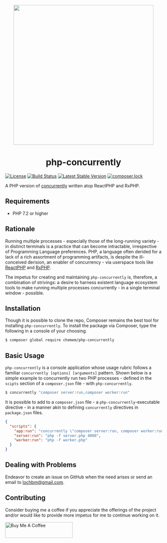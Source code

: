 <p align="center">
  <img src="https://ucarecdn.com/28200921-29f6-4683-abf7-641cafbc2dfc/concurrentlybasic.png" width="450" height="auto" />
</p>

<p align="center">

<h1 align="center">php-concurrently</h1>

<p align="center">

[![License](https://poser.pugx.org/chemem/php-concurrently/license)](//packagist.org/packages/chemem/php-concurrently)
[![Build Status](https://travis-ci.org/ace411/php-concurrently.svg?branch=master)](https://travis-ci.org/ace411/php-concurrently)
[![Latest Stable Version](https://poser.pugx.org/chemem/php-concurrently/v)](//packagist.org/packages/chemem/php-concurrently)
[![composer.lock](https://poser.pugx.org/chemem/php-concurrently/composerlock)](//packagist.org/packages/chemem/php-concurrently)

</p>

A PHP version of [concurrently](https://npmjs.com/package/concurrently) written atop ReactPHP and RxPHP.

## Requirements

- PHP 7.2 or higher

## Rationale

Running multiple processes - especially those of the long-running variety - in distinct terminals is a practice that can become intractable, irrespective of Programming Language preferences. PHP, a language often derided for a lack of a rich assortment of programming artifacts, is despite the ill-conceived derision, an enabler of concurrency - via userspace tools like [ReactPHP](https://reactphp.org) and [RxPHP](https://github.com/ReactiveX/RxPHP).

The impetus for creating and maintaining `php-concurrently` is, therefore, a combination of strivings: a desire to harness existent language ecosystem tools to make running multiple processes concurrently - in a single terminal window - possible.

## Installation

Though it is possible to clone the repo, Composer remains the best tool for installing `php-concurrently`. To install the package via Composer, type the following in a console of your choosing.

```sh
$ composer global require chemem/php-concurrently
```

## Basic Usage

`php-concurrently` is a console application whose usage rubric follows a familiar `concurrently [options] [arguments]` pattern. Shown below is a simple example to concurrently run two PHP processes - defined in the `scipts` section of a `composer.json` file - with `php-concurrently`.

```sh
$ concurrently "composer server:run,composer worker:run"
```

It is possible to add to a `composer.json` file - a `php-concurrently`-executable directive - in a manner akin to defining `concurrently` directives in `package.json` files.

```json
{
  "scripts": {
    "app:run": "concurrently \"composer server:run, composer worker:run\"",
    "server:run": "php -f server.php 4000",
    "worker:run": "php -f worker.php"
  }
}
```

## Dealing with Problems

Endeavor to create an issue on GitHub when the need arises or send an email to lochbm@gmail.com.

## Contributing

Consider buying me a coffee if you appreciate the offerings of the project and/or would like to provide more impetus for me to continue working on it.

<a href="https://www.buymeacoffee.com/agiroLoki" target="_blank"><img src="https://cdn.buymeacoffee.com/buttons/lato-white.png" alt="Buy Me A Coffee" style="height: 51px !important;width: 217px !important;" /></a>
